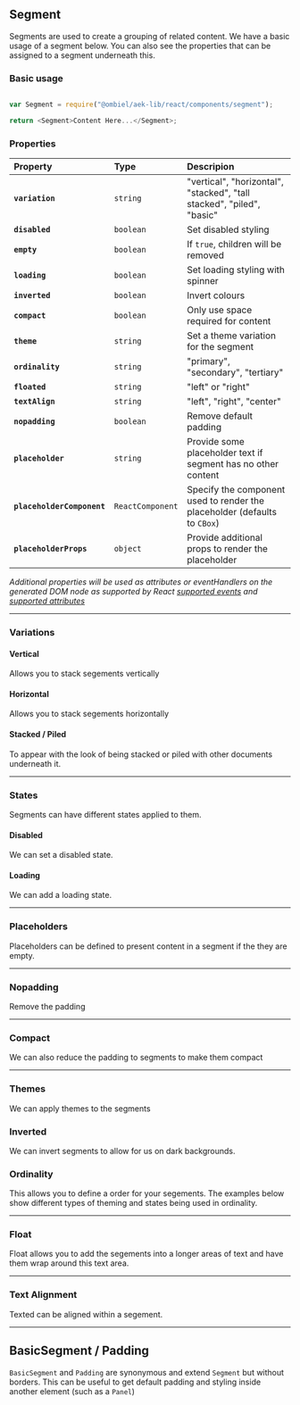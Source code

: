 ## Segment

Segments are used to create a grouping of related content. We have a basic usage of a segment below. You can also see the properties that can be assigned to a segment underneath this.

### Basic usage

``` javascript

var Segment = require("@ombiel/aek-lib/react/components/segment");

return <Segment>Content Here...</Segment>;


```

### Properties

| Property                   | Type             | Descripion                                                                |
|:---------------------------|:-----------------|:--------------------------------------------------------------------------|
| **`variation`**            | `string`         | "vertical", "horizontal", "stacked", "tall stacked", "piled", "basic"     |
| **`disabled`**             | `boolean`        | Set disabled styling                                                      |
| **`empty`**                | `boolean`        | If `true`, children will be removed                                       |
| **`loading`**              | `boolean`        | Set loading styling with spinner                                          |
| **`inverted`**             | `boolean`        | Invert colours                                                            |
| **`compact`**              | `boolean`        | Only use space required for content                                       |
| **`theme`**                | `string`         | Set a theme variation for the segment                                     |
| **`ordinality`**           | `string`         | "primary", "secondary", "tertiary"                                        |
| **`floated`**              | `string`         | "left" or "right"                                                         |
| **`textAlign`**            | `string`         | "left", "right", "center"                                                 |
| **`nopadding`**            | `boolean`        | Remove default padding                                                    |
| **`placeholder`**          | `string`         | Provide some placeholder text if segment has no other content             |
| **`placeholderComponent`** | `ReactComponent` | Specify the component used to render the placeholder (defaults to `CBox`) |
| **`placeholderProps`**     | `object`         | Provide additional props to render the placeholder                        |

_Additional properties will be used as attributes or eventHandlers on the generated DOM node as supported by React [supported events](https://facebook.github.io/react/docs/events.html#supported-events) and [supported attributes](https://facebook.github.io/react/docs/tags-and-attributes.html#html-attributes)_

--------

<script>
  window.lorem = "Nulla vitae elit libero, a pharetra augue. Fusce dapibus, tellus ac cursus commodo, tortor mauris condimentum nibh, ut fermentum massa justo sit amet risus. Aenean lacinia bibendum nulla sed consectetur.";

  window.longLorem = [
   React.createElement("p",null,"Integer posuere erat a ante venenatis dapibus posuere velit aliquet. Nullam id dolor id nibh ultricies vehicula ut id elit. Aenean lacinia bibendum nulla sed consectetur. Nullam id dolor id nibh ultricies vehicula ut id elit."),

   React.createElement("p",null,"Praesent commodo cursus magna, vel scelerisque nisl consectetur et. Aenean eu leo quam. Pellentesque ornare sem lacinia quam venenatis vestibulum. Cum sociis natoque penatibus et magnis dis parturient montes, nascetur ridiculus mus. Sed posuere consectetur est at lobortis. Aenean lacinia bibendum nulla sed consectetur. Fusce dapibus, tellus ac cursus commodo, tortor mauris condimentum nibh, ut fermentum massa justo sit amet risus. Vivamus sagittis lacus vel augue laoreet rutrum faucibus dolor auctor."),

    React.createElement("p",null,"Nullam id dolor id nibh ultricies vehicula ut id elit. Donec ullamcorper nulla non metus auctor fringilla. Curabitur blandit tempus porttitor. Vestibulum id ligula porta felis euismod semper.")
  ];

</script>

### Variations

#### Vertical

Allows you to stack segements vertically

<script type="text/aek-example">

  var Segment = require("@ombiel/aek-lib/react/components/segment");

  return (
    <Segment>
      <Segment variation="vertical">{lorem}</Segment>
      <Segment variation="vertical">{lorem}</Segment>
      <Segment variation="vertical">{lorem}</Segment>
    </Segment>
  );

</script>

#### Horizontal

Allows you to stack segements horizontally

<script type="text/aek-example">

  var Segment = require("@ombiel/aek-lib/react/components/segment");
  var {Grid,Row,Col} = require("@ombiel/aek-lib/react/components/grid");

  return (
    <Grid>
      <Row>
        <Col><Segment variation="horizontal">{lorem}</Segment></Col>
        <Col><Segment variation="horizontal">{lorem}</Segment></Col>
        <Col><Segment variation="horizontal">{lorem}</Segment></Col>
      </Row>
    </Grid>
  );

</script>

#### Stacked / Piled

To appear with the look of being stacked or piled with other documents underneath it.

<script type="text/aek-example">

  var Segment = require("@ombiel/aek-lib/react/components/segment");

  return (
    <div style={{position:"relative",zIndex:1}}>
      <Segment variation="stacked"><h3>Stacked</h3><p>{lorem}</p></Segment>
      <Segment variation="tall stacked"><h3>Tall Stacked</h3><p>{lorem}</p></Segment>
      <Segment variation="piled">
        <h3>Piled</h3>
        <p>Piled segments use negative z-index to format the additional pages below the segment. In order for them to appear correctly, your segment's offset container must have a z-index declared.</p>
      </Segment>
    </div>
  );

</script>


-------

### States

Segments can have different states applied to them.

#### Disabled

We can set a disabled state.

<script type="text/aek-example">

  var Segment = require("@ombiel/aek-lib/react/components/segment");

  return <Segment disabled>{lorem}</Segment>;

</script>

#### Loading

We can add a loading state.

<script type="text/aek-example">

  var Segment = require("@ombiel/aek-lib/react/components/segment");

  return <Segment loading>{lorem}</Segment>;

</script>

-------

### Placeholders

Placeholders can be defined to present content in a segment if the they are empty.

<script type="text/aek-example" data-component="Example" data-contained>


  var Segment = require("@ombiel/aek-lib/react/components/segment");
  var Message = require("@ombiel/aek-lib/react/components/message");
  var Button = require("@ombiel/aek-lib/react/components/button");


  var Example = React.createClass({

    getInitialState:function() {
      return {
        hasContent:true
      }
    },

    toggleContent:function() {
      this.setState({
        hasContent:!this.state.hasContent
      });
    },

    onClick:function(ev) {
      ev.preventDefault();
      this.toggleContent();
    },

    render:function() {

      var state = this.state;
      var content = state.hasContent && longLorem || null;

      return (
        <div>
          <Button onClick={this.onClick}>Toggle Content</Button>
          <Segment placeholder="No Content">{content}</Segment>
          <Segment placeholder="No Content" placeholderProps={{style:{color:"red"}}}>{content}</Segment>
          <Segment placeholder="No Content" placeholderComponent="pre">{content}</Segment>
          <Segment placeholderComponent={Message} placeholderProps={{heading:"No content",children:lorem}}>{content}</Segment>
        </div>
      );
    }
  });

</script>

-------


### Nopadding

Remove the padding

<script type="text/aek-example">

  var Segment = require("@ombiel/aek-lib/react/components/segment");

  return <Segment nopadding>A bit of text</Segment>;

</script>

-------

### Compact

We can also reduce the padding to segments to make them compact

<script type="text/aek-example">

  var Segment = require("@ombiel/aek-lib/react/components/segment");

  return <Segment compact>A bit of text</Segment>;

</script>

-------

### Themes

We can apply themes to the segments

<script type="text/aek-example">

  var Segment = require("@ombiel/aek-lib/react/components/segment");

  return (
    <div>
      <Segment theme="prime">{lorem}</Segment>
      <Segment theme="alt">{lorem}</Segment>
    </div>
  );

</script>

### Inverted

We can invert segments to allow for us on dark backgrounds.

<script type="text/aek-example">

  var Segment = require("@ombiel/aek-lib/react/components/segment");

  return (
    <div>
      <Segment inverted>{lorem}</Segment>
      <Segment theme="alt" inverted>{lorem}</Segment>
    </div>
  );

</script>

### Ordinality

This allows you to define a order for your segements. The examples below show different types of theming and states being used in ordinality.

<script type="text/aek-example">

  var Segment = require("@ombiel/aek-lib/react/components/segment");

  return (
    <div>
      <Segment>
        <Segment ordinality="primary">Primary</Segment>
        <Segment ordinality="secondary">Secondary</Segment>
        <Segment ordinality="tertiary">Tertiary</Segment>
      </Segment>
      <Segment>
        <Segment ordinality="primary" inverted>Primary</Segment>
        <Segment ordinality="secondary" inverted>Secondary</Segment>
        <Segment ordinality="tertiary" inverted>Tertiary</Segment>
      </Segment>
      <Segment>
        <Segment theme="alt" ordinality="primary">Primary</Segment>
        <Segment theme="alt" ordinality="secondary">Secondary</Segment>
        <Segment theme="alt" ordinality="tertiary">Tertiary</Segment>
      </Segment>
      <Segment>
        <Segment inverted theme="alt" ordinality="primary">Primary</Segment>
        <Segment inverted theme="alt" ordinality="secondary">Secondary</Segment>
        <Segment inverted theme="alt" ordinality="tertiary">Tertiary</Segment>
      </Segment>
    </div>
  );

</script>


------

### Float

Float allows you to add the segements into a longer areas of text and have them wrap around this text area.

<script type="text/aek-example">

  var Segment = require("@ombiel/aek-lib/react/components/segment");

  return (
    <div style={{position:"relative"}}>
      <Segment float="right">{lorem}</Segment>
      {longLorem}
      <Segment float="left" theme="alt" inverted>{lorem}</Segment>
      {longLorem}
    </div>
  );

</script>

------

### Text Alignment

Texted can be aligned within a segement.

<script type="text/aek-example">

  var Segment = require("@ombiel/aek-lib/react/components/segment");

  return (
    <div>
      <Segment textAlign="left">{lorem}</Segment>
      <Segment textAlign="center">{lorem}</Segment>
      <Segment textAlign="right">{lorem}</Segment>
    </div>
  );

</script>


-------

## BasicSegment / Padding

`BasicSegment` and `Padding` are synonymous and extend `Segment` but without borders. This can be useful to get default padding and styling inside another element (such as a `Panel`)

<script type="text/aek-example">

  var {Padding} = require("@ombiel/aek-lib/react/components/segment");

  return (
    <div>
      <div style={{border:"3px solid red",marginBottom:"1em"}}>Without Padding</div>
      <div style={{border:"3px solid red"}}><Padding>With Padding</Padding></div>
    </div>
  );

</script>
